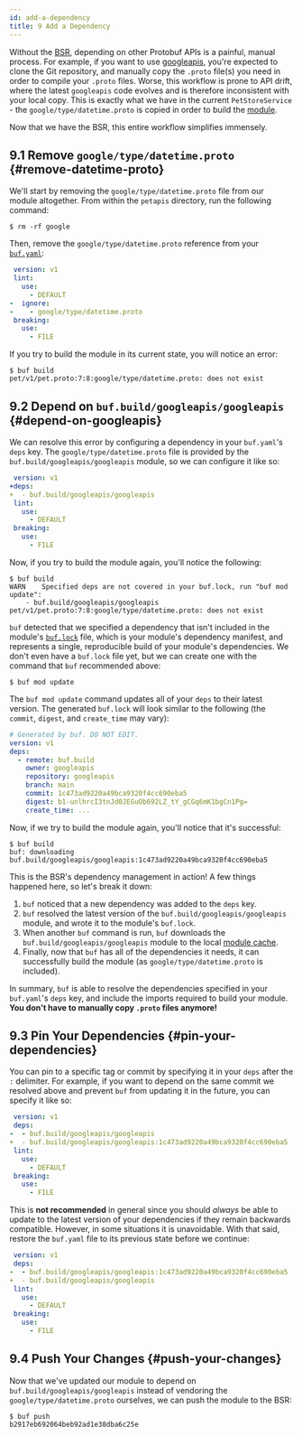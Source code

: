 ```yaml
---
id: add-a-dependency
title: 9 Add a Dependency
---
```


Without the [BSR](../bsr/overview.md), depending on other Protobuf APIs is a painful, manual process.
For example, if you want to use [googleapis](https://github.com/googleapis/googleapis),
you're expected to clone the Git repository, and manually copy the `.proto` file(s) you
need in order to compile your `.proto` files. Worse, this workflow is prone to API drift,
where the latest `googleapis` code evolves and is therefore inconsistent with
your local copy. This is exactly what we have in the current `PetStoreService` - the
`google/type/datetime.proto` is copied in order to build the [module](../bsr/overview.md#module).

Now that we have the BSR, this entire workflow simplifies immensely.

## 9.1 Remove `google/type/datetime.proto` {#remove-datetime-proto}

We'll start by removing the `google/type/datetime.proto` file from our module altogether.
From within the `petapis` directory, run the following command:

```terminal
$ rm -rf google
```

Then, remove the `google/type/datetime.proto` reference from your [`buf.yaml`](../configuration/v1/buf-yaml.md):

```yaml title="buf.yaml" {5-6}
 version: v1
 lint:
   use:
     - DEFAULT
-  ignore:
-    - google/type/datetime.proto
 breaking:
   use:
     - FILE
```

If you try to build the module in its current state, you will notice an error:

```terminal
$ buf build
pet/v1/pet.proto:7:8:google/type/datetime.proto: does not exist
```

## 9.2 Depend on `buf.build/googleapis/googleapis` {#depend-on-googleapis}

We can resolve this error by configuring a dependency in your `buf.yaml`'s `deps` key.
The `google/type/datetime.proto` file is provided by the `buf.build/googleapis/googleapis`
module, so we can configure it like so:

```yaml title="buf.yaml" {2-3}
 version: v1
+deps:
+  - buf.build/googleapis/googleapis
 lint:
   use:
     - DEFAULT
 breaking:
   use:
     - FILE
```

Now, if you try to build the module again, you'll notice the following:

```terminal
$ buf build
WARN	Specified deps are not covered in your buf.lock, run "buf mod update":
	- buf.build/googleapis/googleapis
pet/v1/pet.proto:7:8:google/type/datetime.proto: does not exist
```

`buf` detected that we specified a dependency that isn't included in the module's [`buf.lock`](../configuration/v1/buf-lock.md)
file, which is your module's dependency manifest, and represents a single, reproducible build
of your module's dependencies. We don't even have a `buf.lock` file yet, but we can create one with
the command that `buf` recommended above:

```terminal
$ buf mod update
```

The `buf mod update` command updates all of your `deps` to their latest version. The generated `buf.lock`
will look similar to the following (the `commit`, `digest`, and `create_time` may vary):

```yaml title="buf.lock"
# Generated by buf. DO NOT EDIT.
version: v1
deps:
  - remote: buf.build
    owner: googleapis
    repository: googleapis
    branch: main
    commit: 1c473ad9220a49bca9320f4cc690eba5
    digest: b1-unlhrcI3tnJd0JEGuOb692LZ_tY_gCGq6mK1bgCn1Pg=
    create_time: ...
```

Now, if we try to build the module again, you'll notice that it's successful:

```terminal
$ buf build
buf: downloading buf.build/googleapis/googleapis:1c473ad9220a49bca9320f4cc690eba5
```

This is the BSR's dependency management in action! A few things happened here, so let's break it down:

  1. `buf` noticed that a new dependency was added to the `deps` key.
  2. `buf` resolved the latest version of the `buf.build/googleapis/googleapis` module, and wrote it to the
      module's `buf.lock`.
  3. When another `buf` command is run, `buf` downloads the `buf.build/googleapis/googleapis` module to the
     local [module cache](../bsr/overview.md#module-cache).
  4. Finally, now that `buf` has all of the dependencies it needs, it can successfully build the module
     (as `google/type/datetime.proto` is included).

In summary, `buf` is able to resolve the dependencies specified in your `buf.yaml`'s `deps` key, and include
the imports required to build your module. **You don't have to manually copy `.proto` files anymore!**

## 9.3 Pin Your Dependencies {#pin-your-dependencies}

You can pin to a specific tag or commit by specifying it in your `deps` after the `:` delimiter. For example,
if you want to depend on the same commit we resolved above and prevent `buf` from updating it in the future,
you can specify it like so:

```yaml title="buf.yaml" {3-4}
 version: v1
 deps:
-  - buf.build/googleapis/googleapis
+  - buf.build/googleapis/googleapis:1c473ad9220a49bca9320f4cc690eba5
 lint:
   use:
     - DEFAULT
 breaking:
   use:
     - FILE
```

This is **not recommended** in general since you should _always_ be able to update to the latest version of
your dependencies if they remain backwards compatible. However, in some situations it is unavoidable.
With that said, restore the `buf.yaml` file to its previous state before we continue:

```yaml title="buf.yaml" {3-4}
 version: v1
 deps:
-  - buf.build/googleapis/googleapis:1c473ad9220a49bca9320f4cc690eba5
+  - buf.build/googleapis/googleapis
 lint:
   use:
     - DEFAULT
 breaking:
   use:
     - FILE
```

## 9.4 Push Your Changes {#push-your-changes}

Now that we've updated our module to depend on `buf.build/googleapis/googleapis` instead of vendoring
the `google/type/datetime.proto` ourselves, we can push the module to the BSR:

```terminal
$ buf push
b2917eb692064beb92ad1e38dba6c25e
```

